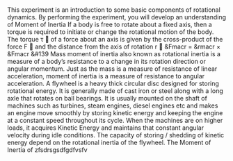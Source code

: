 ### 
This experiment is an introduction to some basic components of rotational dynamics. By performing the experiment, you will develop an understanding of Moment of Inertia
If a body is free to rotate about a fixed axis, then a torque is required to initiate or change the rotational motion of the body. The torque τ ⃗  of a force about an axis is given by the cross-product of the force F ⃗ and the distance from the axis of rotation r ⃗
&Fmacr = &rmacr   × &Fmacr 	&#139
Mass moment of inertia also known as rotational inertia is a measure of a body’s resistance to a change in its rotation direction or angular momentum. Just as the mass is a measure of resistance of linear acceleration, moment of inertia is a measure of resistance to angular acceleration.
A flywheel is a heavy thick circular disc designed for storing rotational energy. It is generally made of cast iron or steel along with a long axle that rotates on ball bearings. It is usually mounted on the shaft of machines such as turbines, steam engines, diesel engines etc and makes an engine move smoothly by storing kinetic energy and keeping the engine at a constant speed throughout its cycle. When the machines are on higher loads, it acquires Kinetic Energy and maintains that constant angular velocity during idle conditions. The capacity of storing / shedding of kinetic energy depend on the rotational inertia of the flywheel.
The Moment of Inertia of zfsdrsgsdfgdfvsfv